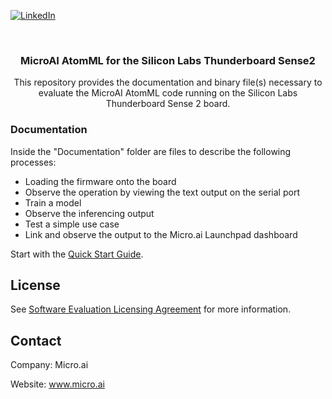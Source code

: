 <!-- PROJECT SHIELDS -->
<!--
-->
[![LinkedIn][linkedin-shield]](https://www.linkedin.com/company/27247876)


<!-- PROJECT LOGO -->
<br />
<p align="center">

  <h3 align="center">MicroAI AtomML for the Silicon Labs Thunderboard Sense2</h3>

  <p align="center">
    This repository provides the documentation and binary file(s) necessary to evaluate the MicroAI AtomML code running on the Silicon Labs Thunderboard Sense 2 board.
    <br />
    



<!-- Documentation -->
### Documentation
Inside the "Documentation" folder are files to describe the following processes:
  * Loading the firmware onto the board
  * Observe the operation by viewing the text output on the serial port
  * Train a model
  * Observe the inferencing output
  * Test a simple use case
  * Link and observe the output to the Micro.ai Launchpad dashboard

  
Start with the [Quick Start Guide](Documentation/Thunderboard%20Sense%202%20kit%20User%20Guide.pdf).



<!-- LICENSE -->
## License

See  [Software Evaluation Licensing Agreement](MicroAI%20Atom%20Evaluation%20License%20Agreement.pdf)  for more information.



<!-- CONTACT -->
## Contact

Company: Micro.ai

Website: www.micro.ai



<!-- MARKDOWN LINKS & IMAGES -->
<!-- https://www.markdownguide.org/basic-syntax/#reference-style-links -->
[contributors-shield]: https://img.shields.io/github/contributors/ONE-Tech-Inc/repo.svg?style=flat-square
[contributors-url]: https://github.com/ONE-Tech-Inc/repo/graphs/contributors
[forks-shield]: https://img.shields.io/github/forks/ONE-Tech-Inc/repo.svg?style=flat-square
[forks-url]: https://github.com/ONE-Tech-Inc/repo/network/members
[stars-shield]: https://img.shields.io/github/stars/ONE-Tech-Inc/repo.svg?style=flat-square
[stars-url]: https://github.com/ONE-Tech-Inc/repo/stargazers
[issues-shield]: https://img.shields.io/github/issues/ONE-Tech-Inc/repo.svg?style=flat-square
[issues-url]: https://github.com/ONE-Tech-Inc/repo/issues
[license-shield]: https://img.shields.io/github/license/ONE-Tech-Inc/repo.svg?style=flat-square
[license-url]: https://github.com/ONE-Tech-Inc/repo/blob/master/LICENSE.txt
[linkedin-shield]: https://img.shields.io/badge/-LinkedIn-black.svg?style=flat-square&logo=linkedin&colorB=555
[linkedin-url]: https://linkedin.com/in/ONE-Tech-Inc
[product-screenshot]: Images/Overview.png
